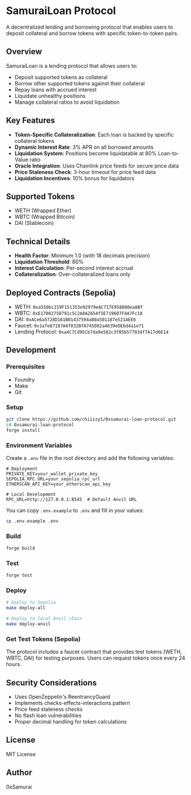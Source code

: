 # SamuraiLoan Protocol

A decentralized lending and borrowing protocol that enables users to deposit collateral and borrow tokens with specific token-to-token pairs.

## Overview

SamuraiLoan is a lending protocol that allows users to:

- Deposit supported tokens as collateral
- Borrow other supported tokens against their collateral
- Repay loans with accrued interest
- Liquidate unhealthy positions
- Manage collateral ratios to avoid liquidation

## Key Features

- **Token-Specific Collateralization**: Each loan is backed by specific collateral tokens
- **Dynamic Interest Rate**: 3% APR on all borrowed amounts
- **Liquidation System**: Positions become liquidatable at 80% Loan-to-Value ratio
- **Oracle Integration**: Uses Chainlink price feeds for secure price data
- **Price Staleness Check**: 3-hour timeout for price feed data
- **Liquidation Incentives**: 10% bonus for liquidators

## Supported Tokens

- WETH (Wrapped Ether)
- WBTC (Wrapped Bitcoin)
- DAI (Stablecoin)

## Technical Details

- **Health Factor**: Minimum 1.0 (with 18 decimals precision)
- **Liquidation Threshold**: 80%
- **Interest Calculation**: Per-second interest accrual
- **Collateralization**: Over-collateralized loans only

## Deployed Contracts (Sepolia)

- WETH: `0xa550bc219F151353e92979eAC717E958800eaABf`
- WBTC: `0xE17002758791c5C2A8A2654f5E719607F4A7Fc18`
- DAI: `0xACe6a5728D161B01437594aB0a501187e521AEE6`
- Faucet: `0x1afe87187A4f032BfA745D02a4639eDE6d4a1e71`
- Lending Protocol: `0xa4C7Cd95Cb7da9e582c3f85b577034f7A17d6E14`

## Development

### Prerequisites

- Foundry
- Make
- Git

### Setup

```bash
git clone https://github.com/chiizzy1/0xsamurai-loan-protocol.git
cd 0xsamurai-loan-protocol
forge install
```

### Environment Variables

Create a `.env` file in the root directory and add the following variables:

```env
# Deployment
PRIVATE_KEY=your_wallet_private_key
SEPOLIA_RPC_URL=your_sepolia_rpc_url
ETHERSCAN_API_KEY=your_etherscan_api_key

# Local Development
RPC_URL=http://127.0.0.1:8545  # Default Anvil URL
```

You can copy `.env.example` to `.env` and fill in your values:

```bash
cp .env.example .env
```

### Build

```bash
forge build
```

### Test

```bash
forge test
```

### Deploy

```bash
# Deploy to Sepolia
make deploy-all

# Deploy to local Anvil chain
make deploy-anvil
```

### Get Test Tokens (Sepolia)

The protocol includes a faucet contract that provides test tokens (WETH, WBTC, DAI) for testing purposes. Users can request tokens once every 24 hours.

## Security Considerations

- Uses OpenZeppelin's ReentrancyGuard
- Implements checks-effects-interactions pattern
- Price feed staleness checks
- No flash loan vulnerabilities
- Proper decimal handling for token calculations

## License

MIT License

## Author

0xSamurai
